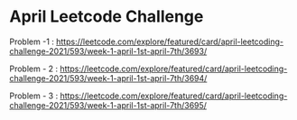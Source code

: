 <h1>April Leetcode Challenge</h1>

Problem -1 : https://leetcode.com/explore/featured/card/april-leetcoding-challenge-2021/593/week-1-april-1st-april-7th/3693/

Problem - 2 : https://leetcode.com/explore/featured/card/april-leetcoding-challenge-2021/593/week-1-april-1st-april-7th/3694/

Problem - 3 : https://leetcode.com/explore/featured/card/april-leetcoding-challenge-2021/593/week-1-april-1st-april-7th/3695/

